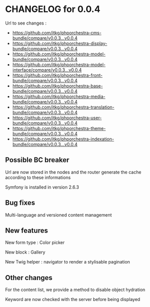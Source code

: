 # CHANGELOG for 0.0.4

Url to see changes : 

 - https://github.com/itkg/phporchestra-cms-bundle/compare/v0.0.3...v0.0.4
 - https://github.com/itkg/phporchestra-display-bundle/compare/v0.0.3...v0.0.4
 - https://github.com/itkg/phporchestra-model-bundle/compare/v0.0.3...v0.0.4
 - https://github.com/itkg/phporchestra-model-interface/compare/v0.0.3...v0.0.4
 - https://github.com/itkg/phporchestra-front-bundle/compare/v0.0.3...v0.0.4
 - https://github.com/itkg/phporchestra-base-bundle/compare/v0.0.3...v0.0.4
 - https://github.com/itkg/phporchestra-media-bundle/compare/v0.0.3...v0.0.4
 - https://github.com/itkg/phporchestra-translation-bundle/compare/v0.0.3...v0.0.4
 - https://github.com/itkg/phporchestra-user-bundle/compare/v0.0.3...v0.0.4
 - https://github.com/itkg/phporchestra-theme-bundle/compare/v0.0.3...v0.0.4
 - https://github.com/itkg/phporchestra-indexation-bundle/compare/v0.0.3...v0.0.4

## Possible BC breaker

Url are now stored in the nodes and the router generate the cache according to these informations

Symfony is installed in version 2.6.3

## Bug fixes

Multi-language and versioned content management

## New features

New form type : Color picker

New block : Gallery

New Twig helper : navigator to render a stylisable pagination

## Other changes

For the content list, we provide a method to disable object hydration

Keyword are now checked with the server before being displayed

